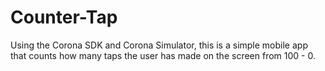 # Counter-Tap
Using the Corona SDK and Corona Simulator, this is a simple mobile app that counts how many taps the user has made on the screen from 100 - 0.
